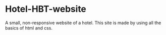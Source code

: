 # Hotel-HBT-website
A small, non-responsive website of a hotel. 
This site is made by using all the basics of html and css.
